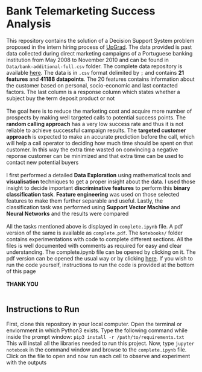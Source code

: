 # Bank Telemarketing Success Analysis

This repository contains the solution of a Decision Support System problem proposed in the intern hiring process of [UpGrad](https://www.upgrad.com). The data provided is past data collected during direct marketing campaigns of a Portuguese banking institution from May 2008 to November 2010 and can be found in `Data/bank-additional-full.csv` folder. The complete data repository is available [here](https://archive.ics.uci.edu/ml/datasets/Bank+Marketing). The data is in `.csv` format delimited by `;` and contains **21 features** and **41188 datapoints**. The 20 features contains information about the customer based on personal, socio-economic and last contacted factors. The last column is a response column which states whether a subject buy the term deposit product or not
<br /><br />
The goal here is to reduce the marketing cost and acquire more number of prospects by making well targeted calls to potential success points. The **random calling approach** has a very low success rate and thus it is not reliable to achieve successful campaign results. The **targeted customer approach** is expected to make an accurate prediction before the call, which will help a call operator to deciding how much time should be spent on that customer. In this way the extra time wasted on convincing a negative reponse customer can be minimized and that extra time can be used to contact new potential buyers
<br /><br />
I first performed a detailed **Data Exploration** using mathematical tools and **visualisation** techniques to get a proper insight about the data. I used those insight to decide important **discriminative features** to perform this **binary classification task**. **Feature engineering** was used on those selected features to make them further separable and useful. Lastly, the classification task was performed using **Support Vector Machine** and **Neural Networks** and the results were compared
<br /><br />
All the tasks mentioned above is displayed in `complete.ipynb` file. A pdf version of the same is available as `complete.pdf`. The `Notebooks/` folder contains experimentations with code to complete different sections. All the files is well documented with comments as required for easy and clear understanding. The complete.ipynb file can be opened by clicking on it. The pdf version can be opened the usual way or by clicking [here](). If you wish to run the code yourself, instructions to run the code is provided at the bottom of this page
<br /><br />
**THANK YOU**
<br /><br />

## Instructions to Run

First, clone this repository in your local computer.
Open the terminal or enviornment in which Python3 exists. Type the following command while inside the prompt window: ``pip3 install -r /path/to/requirements.txt``
This will install all the libraries needed to run this project.
Now, type `jupyter notebook` in the command window and browse to the `complete.ipynb` file.
Click on the file to open and now run each cell to observe and experiment with the outputs